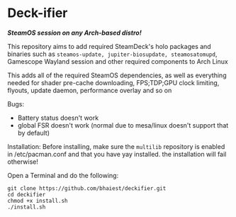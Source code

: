 # Deck-ifier

***SteamOS session on any Arch-based distro!***

This repository aims to add required SteamDeck's holo packages and binaries such as `steamos-update, jupiter-biosupdate, steamosatomupd`, Gamescope Wayland session and other required components to Arch Linux

This adds all of the required SteamOS dependencies, as well as everything needed for shader pre-cache downloading, FPS;TDP;GPU clock limiting, flyouts, update daemon, performance overlay and so on

Bugs: 

- Battery status doesn't work
- global FSR doesn't work (normal due to mesa/linux doesn't support that by default)

<!-- old readme bugs list -->
<!-- currently i don't know how to enable battery status for laptops, global FSR doesn't work (intended behavior, since extra/mesa and core/linux kernel doesn't support that. You may install SteamOS3 mesa and linux-neptune later if you want to try it) -->

Installation:
Before installing, make sure the `multilib` repository is enabled in /etc/pacman.conf and that you have yay installed.
the installation will fail otherwise!

Open a Terminal and do the following:
```
git clone https://github.com/bhaiest/deckifier.git
cd deckifier
chmod +x install.sh
./install.sh
```

